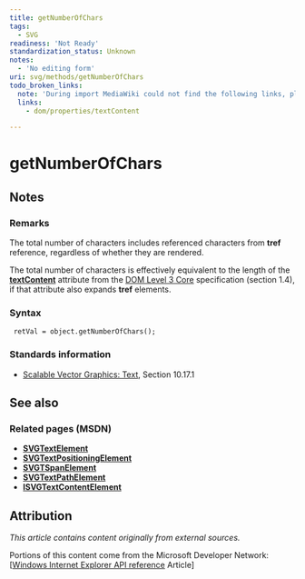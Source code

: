 ```yaml
---
title: getNumberOfChars
tags:
  - SVG
readiness: 'Not Ready'
standardization_status: Unknown
notes:
  - 'No editing form'
uri: svg/methods/getNumberOfChars
todo_broken_links:
  note: 'During import MediaWiki could not find the following links, please fix and adjust this list.'
  links:
    - dom/properties/textContent

---
```

# getNumberOfChars

## Notes

### Remarks

The total number of characters includes referenced characters from **tref** reference, regardless of whether they are rendered.

The total number of characters is effectively equivalent to the length of the [**textContent**](/w/index.php?title=dom/properties/textContent&action=edit&redlink=1) attribute from the [DOM Level 3 Core](http://go.microsoft.com/fwlink/p/?linkid=203747) specification (section 1.4), if that attribute also expands **tref** elements.

### Syntax

     retVal = object.getNumberOfChars();

### Standards information

-   [Scalable Vector Graphics: Text](http://go.microsoft.com/fwlink/p/?linkid=199818), Section 10.17.1

## See also

### Related pages (MSDN)

-   [**SVGTextElement**](/svg/elements/text)
-   [**SVGTextPositioningElement**](/svg/elements/textPositioning)
-   [**SVGTSpanElement**](/svg/elements/tspan)
-   [**SVGTextPathElement**](/svg/elements/textPath)
-   [**ISVGTextContentElement**](/svg/elements/etextContent)

## Attribution

*This article contains content originally from external sources.*

Portions of this content come from the Microsoft Developer Network: [[Windows Internet Explorer API reference](http://msdn.microsoft.com/en-us/library/ie/hh828809%28v=vs.85%29.aspx) Article]

